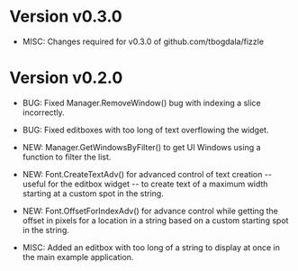 Version v0.3.0
==============

* MISC: Changes required for v0.3.0 of github.com/tbogdala/fizzle

Version v0.2.0
==============

* BUG: Fixed Manager.RemoveWindow() bug with indexing a slice incorrectly.
* BUG: Fixed editboxes with too long of text overflowing the widget.

* NEW: Manager.GetWindowsByFilter() to get UI Windows using a function
  to filter the list.

* NEW: Font.CreateTextAdv() for advanced control of text creation -- useful for
  the editbox widget -- to create text of a maximum width starting at a custom
  spot in the string.

* NEW: Font.OffsetForIndexAdv() for advance control while getting the offset
  in pixels for a location in a string based on a custom starting spot in the string.

* MISC: Added an editbox with too long of a string to display at once in
  the main example application.
